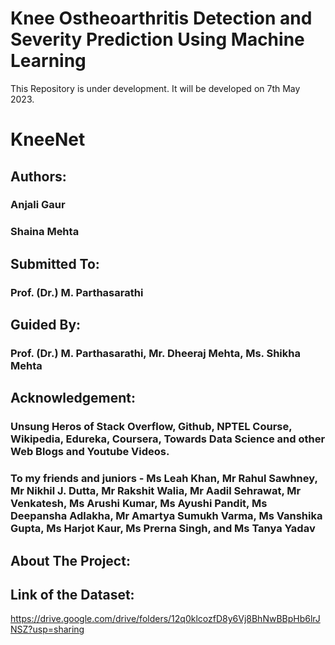 # Knee Ostheoarthritis Detection and Severity Prediction Using Machine Learning
This Repository is under development. It will be developed on 7th May 2023.
# KneeNet
## Authors:
### Anjali Gaur
### Shaina Mehta
### 
## Submitted To:
### Prof. (Dr.) M. Parthasarathi
## Guided By:
### Prof. (Dr.) M. Parthasarathi, Mr. Dheeraj Mehta, Ms. Shikha Mehta
## Acknowledgement:
### Unsung Heros of Stack Overflow, Github, NPTEL Course, Wikipedia, Edureka, Coursera, Towards Data Science and other Web Blogs and Youtube Videos.
### To my friends and juniors - Ms Leah Khan, Mr Rahul Sawhney, Mr Nikhil J. Dutta, Mr Rakshit Walia, Mr Aadil Sehrawat, Mr Venkatesh, Ms Arushi Kumar, Ms Ayushi Pandit, Ms Deepansha Adlakha, Mr Amartya Sumukh Varma, Ms Vanshika Gupta, Ms Harjot Kaur, Ms Prerna Singh, and Ms Tanya Yadav  
## About The Project:
## Link of the Dataset:
https://drive.google.com/drive/folders/12q0klcozfD8y6Vj8BhNwBBpHb6lrJNSZ?usp=sharing
